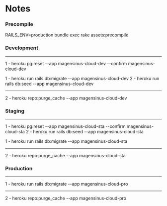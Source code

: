 # Notes

### Precompile
RAILS_ENV=production bundle exec rake assets:precompile

### Development
---------------------------------------------------------------------------

1 - heroku pg:reset --app magensinus-cloud-dev --confirm magensinus-cloud-dev

1 - heroku run rails db:migrate --app magensinus-cloud-dev
2 - heroku run rails db:seed --app magensinus-cloud-dev

---------------------------------------------------------------------------

2 - heroku repo:purge_cache --app magensinus-cloud-dev

### Staging
---------------------------------------------------------------------------

1 - heroku pg:reset --app magensinus-cloud-sta --confirm magensinus-cloud-sta
2 - heroku run rails db:seed --app magensinus-cloud-sta

1 - heroku run rails db:migrate --app magensinus-cloud-sta

---------------------------------------------------------------------------

2 - heroku repo:purge_cache --app magensinus-cloud-sta

### Production
---------------------------------------------------------------------------

1 - heroku run rails db:migrate --app magensinus-cloud-pro

---------------------------------------------------------------------------

2 - heroku repo:purge_cache --app magensinus-cloud-pro
